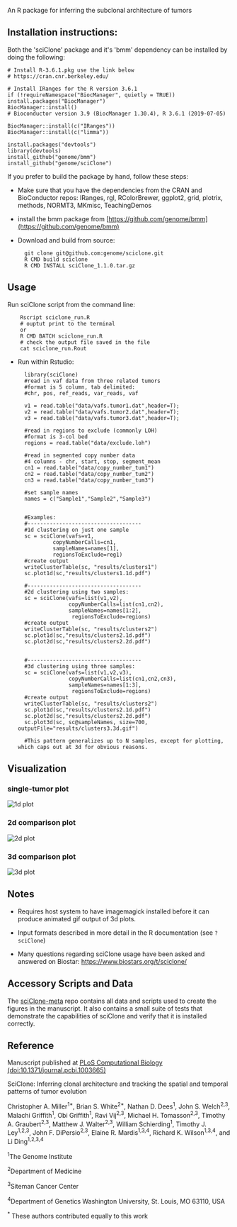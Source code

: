 An R package for inferring the subclonal architecture of tumors

## Installation instructions:

Both the 'sciClone' package and it's 'bmm' dependency can be installed by doing the following:

    # Install R-3.6.1.pkg use the link below
    # https://cran.cnr.berkeley.edu/

    # Install IRanges for the R version 3.6.1
    if (!requireNamespace("BiocManager", quietly = TRUE)) install.packages("BiocManager") 
    BiocManager::install()
    # Bioconductor version 3.9 (BiocManager 1.30.4), R 3.6.1 (2019-07-05)

    BiocManager::install(c("IRanges"))
    BiocManager::install(c("limma"))

    install.packages("devtools") 
    library(devtools) 
    install_github("genome/bmm") 
    install_github("genome/sciClone")


If you prefer to build the package by hand, follow these steps:

- Make sure that you have the dependencies from the CRAN and BioConductor repos:
IRanges, rgl, RColorBrewer, ggplot2, grid, plotrix, methods, NORMT3, MKmisc, TeachingDemos

- install the bmm package from [https://github.com/genome/bmm](https://github.com/genome/bmm)

- Download and build from source:

        git clone git@github.com:genome/sciclone.git
        R CMD build sciclone
        R CMD INSTALL sciClone_1.1.0.tar.gz

## Usage
Run sciClone script from the command line:

        Rscript sciclone_run.R 
        # ouptut print to the terminal
        or 
        R CMD BATCH sciclone_run.R
        # check the output file saved in the file
        cat sciclone_run.Rout

- Run within Rstudio:

        library(sciClone)
        #read in vaf data from three related tumors
        #format is 5 column, tab delimited: 
        #chr, pos, ref_reads, var_reads, vaf

        v1 = read.table("data/vafs.tumor1.dat",header=T);
        v2 = read.table("data/vafs.tumor2.dat",header=T);
        v3 = read.table("data/vafs.tumor3.dat",header=T);

        #read in regions to exclude (commonly LOH)
        #format is 3-col bed
        regions = read.table("data/exclude.loh")

        #read in segmented copy number data
        #4 columns - chr, start, stop, segment_mean   
        cn1 = read.table("data/copy_number_tum1")
        cn2 = read.table("data/copy_number_tum2")
        cn3 = read.table("data/copy_number_tum3")

        #set sample names
        names = c("Sample1","Sample2","Sample3")


        #Examples:
        #------------------------------------
        #1d clustering on just one sample
        sc = sciClone(vafs=v1,
                 copyNumberCalls=cn1,
                 sampleNames=names[1],
                 regionsToExclude=reg1)
        #create output
        writeClusterTable(sc, "results/clusters1")
        sc.plot1d(sc,"results/clusters1.1d.pdf")

        #------------------------------------
        #2d clustering using two samples:
        sc = sciClone(vafs=list(v1,v2),
                      copyNumberCalls=list(cn1,cn2),
                      sampleNames=names[1:2],
                       regionsToExclude=regions)
        #create output
        writeClusterTable(sc, "results/clusters2")
        sc.plot1d(sc,"results/clusters2.1d.pdf")
        sc.plot2d(sc,"results/clusters2.2d.pdf")


        #------------------------------------
        #3d clustering using three samples:
        sc = sciClone(vafs=list(v1,v2,v3),
                      copyNumberCalls=list(cn1,cn2,cn3),
                      sampleNames=names[1:3],
                       regionsToExclude=regions)
        #create output
        writeClusterTable(sc, "results/clusters2")
        sc.plot1d(sc,"results/clusters2.1d.pdf")
        sc.plot2d(sc,"results/clusters2.2d.pdf")
        sc.plot3d(sc, sc@sampleNames, size=700, outputFile="results/clusters3.3d.gif")

        #This pattern generalizes up to N samples, except for plotting, which caps out at 3d for obvious reasons.

## Visualization

### single-tumor plot
![1d plot](http://i.imgur.com/n4JNs9t.png)

### 2d comparison plot
![2d plot](http://i.imgur.com/8h0qAWx.png)

### 3d comparison plot
![3d plot](http://i.imgur.com/iM0V1kq.gif)

## Notes

- Requires host system to have imagemagick installed before it can produce animated gif output of 3d plots.

- Input formats described in more detail in the R documentation (see `?sciClone`)

- Many questions regarding sciClone usage have been asked and answered on Biostar: https://www.biostars.org/t/sciclone/

## Accessory Scripts and Data
The [sciClone-meta](https://github.com/genome/sciclone-meta) repo contains all data and scripts used to create the figures in the manuscript. It also contains a small suite of tests that demonstrate the capabilities of sciClone and verify that it is installed correctly.

## Reference
Manuscript published at [PLoS Computational Biology (doi:10.1371/journal.pcbi.1003665)](http://www.ploscompbiol.org/article/info%3Adoi%2F10.1371%2Fjournal.pcbi.1003665)

SciClone: Inferring clonal architecture and tracking the spatial and temporal patterns of tumor evolution

Christopher A. Miller<sup>1\*</sup>, Brian S. White<sup>2\*</sup>, Nathan D. Dees<sup>1</sup>, John S. Welch<sup>2,3</sup>, Malachi Griffith<sup>1</sup>, Obi Griffith<sup>1</sup>, Ravi Vij<sup>2,3</sup>, Michael H. Tomasson<sup>2,3</sup>, Timothy A. Graubert<sup>2,3</sup>, Matthew J. Walter<sup>2,3</sup>, William Schierding<sup>1</sup>, Timothy J. Ley<sup>1,2,3</sup>, John F. DiPersio<sup>2,3</sup>, Elaine R. Mardis<sup>1,3,4</sup>, Richard K. Wilson<sup>1,3,4</sup>, and Li Ding<sup>1,2,3,4</sup>

<sup>1</sup>The Genome Institute

<sup>2</sup>Department of Medicine

<sup>3</sup>Siteman Cancer Center

<sup>4</sup>Department of Genetics Washington University, St. Louis, MO 63110, USA

<sup>*</sup> These authors contributed equally to this work
